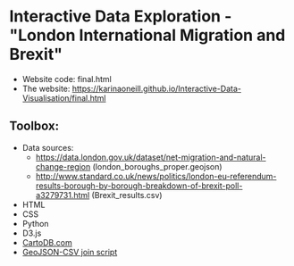 # Interactive Data Exploration - "London International Migration and Brexit"

- Website code: final.html
- The website: https://karinaoneill.github.io/Interactive-Data-Visualisation/final.html

## Toolbox:

- Data sources:
  - https://data.london.gov.uk/dataset/net-migration-and-natural-change-region (london_boroughs_proper.geojson)
  - http://www.standard.co.uk/news/politics/london-eu-referendum-results-borough-by-borough-breakdown-of-brexit-poll-a3279731.html (Brexit_results.csv)
- HTML
- CSS
- Python
- D3.js
- [CartoDB.com](https://karinaoneill.carto.com/me)
- [GeoJSON-CSV join script](https://github.com/gavinr/geojson-csv-join)
